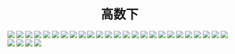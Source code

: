 <h1 align="center">高数下</h1>

<img src="image\高数下\1.png">

<img src="image\高数下\2.png">

<img src="image\高数下\3.png">

<img src="image\高数下\4.png">

<img src="image\高数下\5.png">

<img src="image\高数下\6.png">

<img src="image\高数下\7.png">

<img src="image\高数下\8.png">

<img src="image\高数下\9.png">

<img src="image\高数下\10.png">

<img src="image\高数下\11.png">

<img src="image\高数下\12.png">

<img src="image\高数下\13.png">

<img src="image\高数下\14.png">

<img src="image\高数下\15.png">

<img src="image\高数下\16.png">

<img src="image\高数下\17.png">

<img src="image\高数下\18.png">

<img src="image\高数下\19.png">

<img src="image\高数下\20.png">

<img src="image\高数下\21.png">

<img src="image\高数下\22.png">

<img src="image\高数下\23.png">

<img src="image\高数下\24.png">

<img src="image\高数下\25.png">

<img src="image\高数下\26.png">

<img src="image\高数下\27.png">

<img src="image\高数下\28.png">

<img src="image\高数下\29.png">